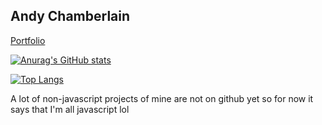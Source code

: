 ## Andy Chamberlain

[Portfolio](https://chambercode.com/about/andy)

[![Anurag's GitHub stats](https://github-readme-stats.vercel.app/api?username=apc518&show_icons=true&theme=radical)](https://github.com/anuraghazra/github-readme-stats)

[![Top Langs](https://github-readme-stats.vercel.app/api/top-langs/?username=apc518&theme=radical&langs_count=10)](https://github.com/anuraghazra/github-readme-stats)

A lot of non-javascript projects of mine are not on github yet so for now it says that I'm all javascript lol
